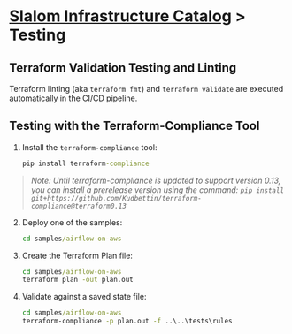 # [Slalom Infrastructure Catalog](../README.md) > Testing

## Terraform  Validation Testing and Linting

Terraform linting (aka `terraform fmt`) and `terraform validate` are executed
automatically in the CI/CD pipeline.

## Testing with the Terraform-Compliance Tool

1. Install the `terraform-compliance` tool:

    ```cmd
    pip install terraform-compliance
    ```

> _Note: Until terraform-compliance is updated to support version 0.13,
> you can install a prerelease version using the command:
> `pip install git+https://github.com/Kudbettin/terraform-compliance@terraform0.13`_

2. Deploy one of the samples:

    ```cmd
    cd samples/airflow-on-aws
    ```

3. Create the Terraform Plan file:

    ```cmd
    cd samples/airflow-on-aws
    terraform plan -out plan.out
    ```

4. Validate against a saved state file:

    ```cmd
    cd samples/airflow-on-aws
    terraform-compliance -p plan.out -f ..\..\tests\rules
    ```
